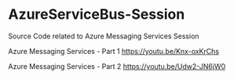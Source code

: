 # AzureServiceBus-Session
Source Code related to Azure Messaging Services Session 

Azure Messaging Services - Part 1
https://youtu.be/Knx-oxKrChs

Azure Messaging Services - Part 2
https://youtu.be/Udw2-JN6jW0

